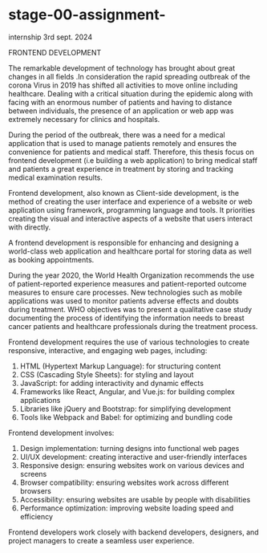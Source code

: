 # stage-00-assignment-
internship
3rd sept. 2024

FRONTEND DEVELOPMENT

The remarkable development of technology has brought about great changes in all fields .In consideration the rapid spreading outbreak of the corona Virus in 2019 has shifted all activities to move online including healthcare. Dealing with a critical situation during the epidemic along with facing with an enormous number of patients and having to distance between individuals,  the presence of an application or web app was extremely necessary for clinics and hospitals.  

During the period of the outbreak,  there was a need for a medical application that is used to manage patients remotely and ensures the convenience for patients and medical staff. Therefore,  this thesis focus on frontend development (i.e building a web application) to bring medical staff and patients a great experience in treatment  by storing and tracking medical examination results.

Frontend development, also known as Client-side development,  is the method of creating the user interface and experience of a website or web application using framework, programming language and tools. It priorities creating the visual and interactive aspects of a website that users interact with directly. 

A frontend development is responsible for enhancing and designing a world-class web application and healthcare portal for storing data as well as booking appointments.

During the year 2020, the World Health Organization recommends the use of patient-reported experience measures and patient-reported outcome measures to ensure care processes. New technologies such as mobile applications was used to monitor patients adverse effects and doubts during treatment. WHO objectives was to present a qualitative case study documenting the process of identifying the information needs to breast cancer patients and healthcare professionals during the treatment process.

Frontend development requires the use of various technologies to create responsive, interactive, and engaging web pages, including:

1. HTML (Hypertext Markup Language): for structuring content
2. CSS (Cascading Style Sheets): for styling and layout
3. JavaScript: for adding interactivity and dynamic effects
4. Frameworks like React, Angular, and Vue.js: for building complex applications
5. Libraries like jQuery and Bootstrap: for simplifying development
6. Tools like Webpack and Babel: for optimizing and bundling code

Frontend development involves:

1. Design implementation: turning designs into functional web pages
2. UI/UX development: creating interactive and user-friendly interfaces
3. Responsive design: ensuring websites work on various devices and screens
4. Browser compatibility: ensuring websites work across different browsers
5. Accessibility: ensuring websites are usable by people with disabilities
6. Performance optimization: improving website loading speed and efficiency

Frontend developers work closely with backend developers, designers, and project managers to create a seamless user experience.

